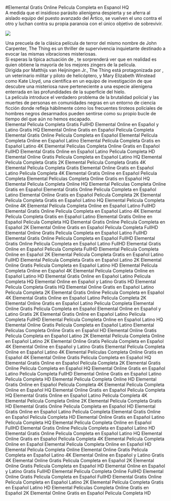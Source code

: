 #Elemental Gratis Online Pelicula Completa en Espanol HQ  
A medida que el insidioso parásito alienígena despierta y se aferra al aislado equipo del puesto avanzado del Ártico, se vuelven el uno contra el otro y luchan contra su propia paranoia con el único objetivo de sobrevivir.  
  
[![](https://i.imgur.com/qSNzIqt.png)](https://movie.rssnews.media/obiZRFSh.php)  
  
Una precuela de la clásica película de terror del mismo nombre de John Carpenter, The Thing es un thriller de supervivencia inquietante destinado a evocar las mismas vibraciones misteriosas.  
Si esperas la típica actuación de , te sorprenderá ver que en realidad es  quien obtiene la mayoría de los mejores zingers de la película.  
Dirigida por Matthijs van Heijningen Jr., The Thing está protagonizada por , un veterinario militar y piloto de helicóptero, y Mary Elizabeth Winstead como Kate Lloyd, una científica en un equipo de investigación de  que descubre una misteriosa nave perteneciente a una especie alienígena enterrada en las profundidades de la superficie del hielo.  
La película introduce el verdadero problema de la brutalidad policial y las muertes de personas en comunidades negras en un entorno de ciencia ficción donde refleja hábilmente cómo los frecuentes tiroteos policiales de hombres negros desarmados pueden sentirse como su propio bucle de tiempo del que aún no hemos escapado.  
Elemental Pelicula Completa Gratis FullHD
Elemental Online en Español y Latino Gratis HQ
Elemental Online Gratis en Español Pelicula Completa
Elemental Gratis Online Pelicula Completa en Español
Elemental Película Completa Online en Español Latino
Elemental Película Completa Gratis en Español Latino 4K
Elemental Películas Completa Online Gratis en Español FullHD
Elemental Gratis Online en Español Latino Pelicula Completa HD
Elemental Online Gratis Pelicula Completa en Español Latino HQ
Elemental Pelicula Completa Gratis 2K
Elemental Pelicula Completa Gratis 4K
Elemental Pelicula Completa Gratis
Elemental Online Gratis en Español Latino Pelicula Completa 4K
Elemental Gratis Online en Español Pelicula Completa
Elemental Películas Completa Online Gratis en Español HQ
Elemental Pelicula Completa Online HQ
Elemental Películas Completa Online Gratis en Español
Elemental Gratis Online Pelicula Completa en Español Latino
Elemental Online Gratis en Español Pelicula Completa 2K
Elemental Película Completa Gratis en Español Latino HQ
Elemental Pelicula Completa Online 4K
Elemental Película Completa Online en Español Latino FullHD
Elemental Gratis Online Pelicula Completa en Español Latino 4K
Elemental Película Completa Gratis en Español Latino
Elemental Gratis Online en Español Pelicula Completa HQ
Elemental Gratis Online Pelicula Completa en Español 2K
Elemental Online Gratis en Español Pelicula Completa FullHD
Elemental Online Gratis Pelicula Completa en Español Latino FullHD
Elemental Gratis Online Pelicula Completa en Español FullHD
Elemental Gratis Online Pelicula Completa en Español Latino FullHD
Elemental Gratis Online en Español Pelicula Completa FullHD
Elemental Película Completa Online en Español 2K
Elemental Película Completa Gratis en Español Latino FullHD
Elemental Película Completa Gratis en Español Latino 2K
Elemental Online Gratis Pelicula Completa en Español Latino HD
Elemental Película Completa Online en Español 4K
Elemental Película Completa Online en Español Latino HD
Elemental Gratis Online en Español Latino Pelicula Completa HQ
Elemental Online en Español y Latino Gratis HD
Elemental Pelicula Completa Gratis HQ
Elemental Online Gratis en Español Latino Pelicula Completa 2K
Elemental Gratis Online Pelicula Completa en Español 4K
Elemental Gratis Online en Español Latino Pelicula Completa 2K
Elemental Online Gratis en Español Latino Pelicula Completa
Elemental Online Gratis Pelicula Completa en Español
Elemental Online en Español y Latino Gratis 2K
Elemental Gratis Online en Español Latino Pelicula Completa FullHD
Elemental Película Completa Online en Español Latino HQ
Elemental Online Gratis Pelicula Completa en Español Latino
Elemental Películas Completa Online Gratis en Español HD
Elemental Online Gratis Pelicula Completa en Español Latino 2K
Elemental Película Completa Online en Español Latino 2K
Elemental Online Gratis Pelicula Completa en Español 4K
Elemental Online en Español y Latino Gratis
Elemental Película Completa Online en Español Latino 4K
Elemental Películas Completa Online Gratis en Español 4K
Elemental Online Gratis Pelicula Completa en Español HQ
Elemental Gratis Online en Español Pelicula Completa 2K
Elemental Gratis Online Pelicula Completa en Español HQ
Elemental Online Gratis en Español Latino Pelicula Completa FullHD
Elemental Online Gratis en Español Latino Pelicula Completa HD
Elemental Pelicula Completa Online HD
Elemental Gratis Online en Español Pelicula Completa 4K
Elemental Película Completa Online en Español HQ
Elemental Online Gratis en Español Pelicula Completa HQ
Elemental Gratis Online en Español Latino Pelicula Completa 4K
Elemental Pelicula Completa Online 2K
Elemental Pelicula Completa Gratis HD
Elemental Gratis Online Pelicula Completa en Español HD
Elemental Gratis Online en Español Latino Pelicula Completa
Elemental Gratis Online en Español Pelicula Completa HD
Elemental Online Gratis en Español Latino Pelicula Completa HQ
Elemental Película Completa Online en Español FullHD
Elemental Gratis Online Pelicula Completa en Español Latino HD
Elemental Gratis Online Pelicula Completa en Español Latino HQ
Elemental Online Gratis en Español Pelicula Completa 4K
Elemental Película Completa Online en Español
Elemental Película Completa Online en Español HD
Elemental Pelicula Completa Online
Elemental Online Gratis Pelicula Completa en Español Latino 4K
Elemental Online en Español y Latino Gratis 4K
Elemental Online Gratis Pelicula Completa en Español 2K
Elemental Online Gratis Pelicula Completa en Español HD
Elemental Online en Español y Latino Gratis FullHD
Elemental Pelicula Completa Online FullHD
Elemental Online Gratis Pelicula Completa en Español FullHD
Elemental Gratis Online Pelicula Completa en Español Latino 2K
Elemental Película Completa Gratis en Español Latino HD
Elemental Películas Completa Online Gratis en Español 2K
Elemental Online Gratis en Español Pelicula Completa HD